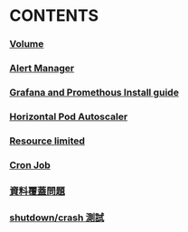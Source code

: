 # CONTENTS

### [Volume](https://github.com/Zi-Shane/Rancher-note/blob/master/volume.md)
### [Alert Manager](https://github.com/Zi-Shane/Rancher-note/blob/master/Alert_Manager.md)
### [Grafana and Promethous Install guide](https://github.com/Zi-Shane/Rancher-note/blob/master/Grafana%20and%20Promethous%20Install%20guide.md)
### [Horizontal Pod Autoscaler](https://github.com/Zi-Shane/Rancher-note/blob/master/hpa.md)
### [Resource limited](https://github.com/Zi-Shane/Rancher-note/blob/master/resource_limited.md)
### [Cron Job](https://github.com/Zi-Shane/Rancher-note/blob/master/Cron_Job.md)
### [資料覆蓋問題](https://github.com/Zi-Shane/Rancher-note/blob/master/%E8%B3%87%E6%96%99%E8%A6%86%E8%93%8B%E5%95%8F%E9%A1%8C.md)
### [shutdown/crash 測試](https://github.com/Zi-Shane/Rancher-note/blob/master/Disruption.md)
